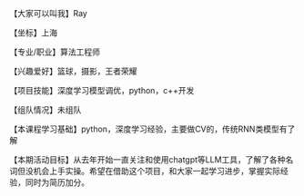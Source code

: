 【大家可以叫我】Ray

【坐标】上海

【专业/职业】算法工程师

【兴趣爱好】篮球，摄影，王者荣耀

【项目技能】深度学习模型调优，python，c++开发

【组队情况】未组队

【本课程学习基础】python，深度学习经验，主要做CV的，传统RNN类模型有了解

【本期活动目标】从去年开始一直关注和使用chatgpt等LLM工具，了解了各种名词但没机会上手实操。希望在借助这个项目，和大家一起学习进步，掌握实际经验，同时为简历加分。